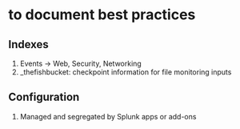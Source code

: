 # to document best practices

## Indexes

1. Events -> Web, Security, Networking
2. \_thefishbucket: checkpoint information for file monitoring inputs

## Configuration

1. Managed and segregated by Splunk apps or add-ons
